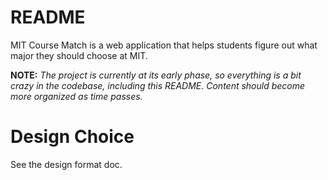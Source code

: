 # README

MIT Course Match is a web application that helps students figure out what major they should choose at MIT. 

**NOTE:** *The project is currently at its early phase, so everything is a bit crazy in the codebase, including this README. Content should become more organized as time passes.*

# Design Choice

See the design format doc.